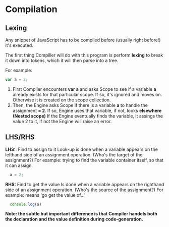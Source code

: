 # Compilation

## Lexing

Any snippet of JavaScript has to be compiled before (usually right before!) it's executed.

The first thing Compiller will do with this program is perform **lexing** to break it down into tokens, which it will then parse into a tree.

For example:

```js
var a = 2;
```

1. First Compiler encounters **var a** and asks Scope to see if a variable **a** already exists for that particular scope. If so, it's ignored and moves on. Otherwise it is created on the scope collection.
2. Then, the Engine asks Scope if there is a variable **a** to handle the assignment **= 2**. If so, Engine uses that variable, if not, looks **elsewhere (Nested scope)**
If the Engine eventually finds the variable, it assings the value 2 to it, if not the Engine will raise an error.

## LHS/RHS

**LHS:**: Find to assign to it
Look-up is done when a variable appears on the lefthand side of an assignment operation.
(Who's the target of the assignment?)
For example: trying to find the variable container itself, so that it can assign.
```js
  a = 2;
```

**RHS:** Find to get the value
Is done when a variable appears on the righthand side of an assignment operation.
(Who's the source of the assignment?)
For example: means 'go get the value of...'
```js
  console.log(a)
```

__Note: the subtle but important difference is that Compiler handels both the declaration and the value definition during code-generation.__

